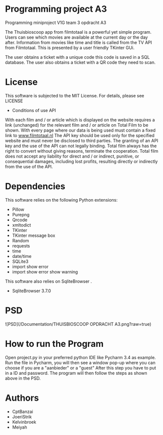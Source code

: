 # Programming project A3
Programming miniproject V1G team 3 opdracht A3

The Thuisbioscoop app from filmtotaal is a powerful yet simple program.
Users can see which movies are available at the current day or the day after.
Information from movies like time and title is called from the TV API from Filmtotaal.
This is presented by a user friendly TKinter GUi.

The user obtains a ticket with a unique code this code is saved in a SQL database.
The user also obtains a ticket with a QR code they need to scan.

# License
This software is subjected to the MIT License. For details, please see LICENSE

* Conditions of use API

With each film and / or article which is displayed on the website requires a link (unchanged) for the relevant film and / or article on Total Film to be shown.
With every page where our data is being used must contain a fixed link to www.filmtotaal.nl
The API key should be used only for the specified website and must never be disclosed to third parties.
The granting of an API key and the use of the API can not legally binding. Total film always has the right to convert without giving reasons, terminate the cooperation.
Total film does not accept any liability for direct and / or indirect, punitive, or consequential damages, including lost profits, resulting directly or indirectly from the use of the API.

# Dependencies
This software relies on the following Python extensions:

* Pillow
*	Purepng
* Qrcode
* xmltodict
* TKinter
* TKinter message box
* Random
* requests
* time
* date/time
* SQLite3
* import show error
* import show error show warning

This software also relies on SqliteBrowser .
* SqliteBrowser 3.7.0

# PSD
![PSD](/Documentation/THUISBIOSCOOP OPDRACHT A3.png?raw=true)

# How to run the Program
Open project.py in your preferred python IDE like Pycharm 3.4 as example. Run the file in Pycharm, you will then see a window pop-up where you can choose if you are a "aanbieder" or a "guest"
After this step you have to put in a ID and password. The program will then follow the steps as shown above in the PSD.

# Authors
* CptBanzai
* JoeriStrik
* Kelvinbroek
* Meiyah
